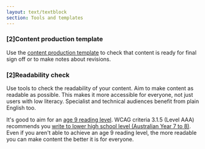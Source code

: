 ```yaml
---
layout: text/textblock
section: Tools and templates
---
```


### [2]Content production template
Use the [content production template](/content-strategy/manage-content-requests/create-content/content-production-template) to check that content is ready for final sign off or to make notes about revisions.

### [2]Readability check
Use tools to check the readability of your content. Aim to make content as readable as possible. This makes it more accessible for everyone, not just users with low literacy. Specialist and technical audiences benefit from plain English too.

It's good to aim for an [age 9 reading level](/content-guide/writing-style/#readability). WCAG criteria 3.1.5 (Level AAA) recommends you [write to lower high school level (Australian Year 7 to 8)](/content-guide/accessibility-inclusivity/#wcag-2-0-for-content-authors). Even if you aren't able to achieve an age 9 reading level, the more readable you can make content the better it is for everyone.
